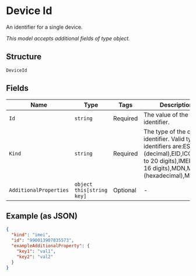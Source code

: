 
# Device Id

An identifier for a single device.

*This model accepts additional fields of type object.*

## Structure

`DeviceId`

## Fields

| Name | Type | Tags | Description |
|  --- | --- | --- | --- |
| `Id` | `string` | Required | The value of the device identifier. |
| `Kind` | `string` | Required | The type of the device identifier. Valid types of identifiers are:ESN (decimal),EID,ICCID (up to 20 digits),IMEI (up to 16 digits),MDN,MEID (hexadecimal),MSISDN. |
| `AdditionalProperties` | `object this[string key]` | Optional | - |

## Example (as JSON)

```json
{
  "kind": "imei",
  "id": "990013907835573",
  "exampleAdditionalProperty": {
    "key1": "val1",
    "key2": "val2"
  }
}
```

